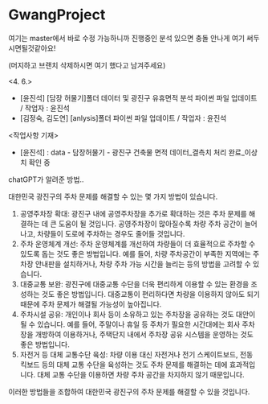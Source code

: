 # GwangProject
여기는 master에서 바로 수정 가능하니까 진행중인 분석 있으면 충돌 안나게 여기 써두시면될것같아요!

(머지하고 브랜치 삭제하시면 여기 했다고 남겨주세요)

<4. 6.>
- [윤진석] [담장 허물기]폴더 데이터 및 광진구 유휴면적 분석 파이썬 파일 업데이트 / 작업자 : 윤진석
- [김정숙, 김도연] [anlysis]폴더 파이썬 파일 업데이트 / 작업자 : 윤진석

<작업사항 기재>
- [윤진석] : data - 담장허물기 - 광진구 건축물 면적 데이터_결측치 처리 완료_이상치 확인 중


chatGPT가 알려준 방법..

대한민국 광진구의 주차 문제를 해결할 수 있는 몇 가지 방법이 있습니다.

1. 공영주차장 확대: 광진구 내에 공영주차장을 추가로 확대하는 것은 주차 문제를 해결하는 데 큰 도움이 될 것입니다. 공영주차장이 많아질수록 차량 주차 공간이 늘어나고, 차량들이 도로에 주차하는 경우도 줄어들 것입니다.
2. 주차 운영체계 개선: 주차 운영체계를 개선하여 차량들이 더 효율적으로 주차할 수 있도록 돕는 것도 좋은 방법입니다. 예를 들어, 차량 주차공간이 부족한 지역에는 주차장 안내판을 설치하거나, 차량 주차 가능 시간을 늘리는 등의 방법을 고려할 수 있습니다.
3. 대중교통 보완: 광진구에 대중교통 수단을 더욱 편리하게 이용할 수 있는 환경을 조성하는 것도 좋은 방법입니다. 대중교통이 편리하다면 차량을 이용하지 않아도 되기 때문에 주차 문제가 해결될 가능성이 높아집니다.
4. 주차시설 공유: 개인이나 회사 등이 소유하고 있는 주차장을 공유하는 것도 대안이 될 수 있습니다. 예를 들어, 주말이나 휴일 등 주차가 필요한 시간대에는 회사 주차장을 개방하여 이용하거나, 주택단지 내에서 주차장 공유 시스템을 운영하는 것도 좋은 방법입니다.
5. 자전거 등 대체 교통수단 육성: 차량 이용 대신 자전거나 전기 스케이트보드, 전동 킥보드 등의 대체 교통 수단을 육성하는 것도 주차 문제를 해결하는 데에 효과적입니다. 대체 교통 수단을 이용하면 차량 주차 공간을 차지하지 않기 때문입니다.

이러한 방법들을 조합하여 대한민국 광진구의 주차 문제를 해결할 수 있을 것입니다.
